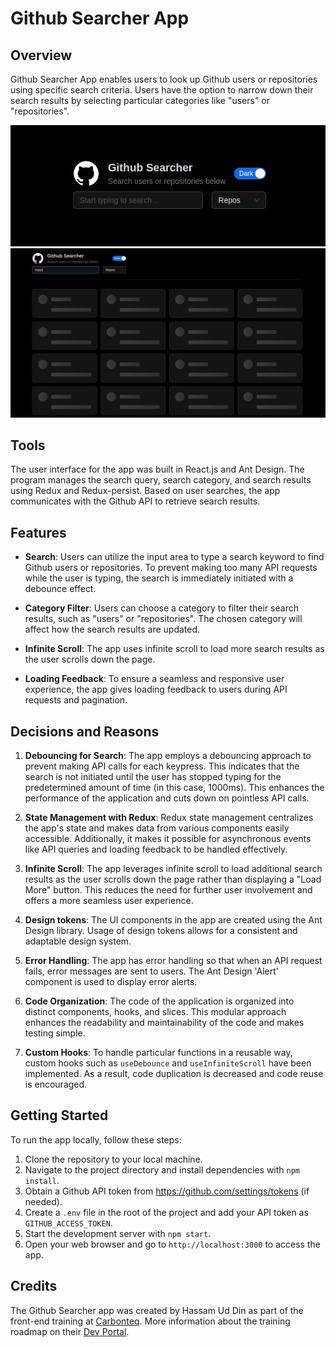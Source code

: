 # Github Searcher App

## Overview

Github Searcher App enables users to look up Github users or repositories using specific search criteria. Users have the option to narrow down their search results by selecting particular categories like "users" or "repositories".

![App Starting UI](src/assets/images/app-search-ui.png)
![Data Fetching UI](src/assets/images/app-data-ui.png)


## Tools

The user interface for the app was built in React.js and Ant Design. The program manages the search query, search category, and search results using Redux and Redux-persist. Based on user searches, the app communicates with the Github API to retrieve search results.

## Features

- **Search**: Users can utilize the input area to type a search keyword to find Github users or repositories. To prevent making too many API requests while the user is typing, the search is immediately initiated with a debounce effect.

- **Category Filter**: Users can choose a category to filter their search results, such as "users" or "repositories". The chosen category will affect how the search results are updated.

- **Infinite Scroll**: The app uses infinite scroll to load more search results as the user scrolls down the page.

- **Loading Feedback**: To ensure a seamless and responsive user experience, the app gives loading feedback to users during API requests and pagination.

## Decisions and Reasons

1. **Debouncing for Search**: The app employs a debouncing approach to prevent making API calls for each keypress. This indicates that the search is not initiated until the user has stopped typing for the predetermined amount of time (in this case, 1000ms). This enhances the performance of the application and cuts down on pointless API calls.

2. **State Management with Redux**: Redux state management centralizes the app's state and makes data from various components easily accessible. Additionally, it makes it possible for asynchronous events like API queries and loading feedback to be handled effectively.

3. **Infinite Scroll**: The app leverages infinite scroll to load additional search results as the user scrolls down the page rather than displaying a "Load More" button. This reduces the need for further user involvement and offers a more seamless user experience.
  
4. **Design tokens**: The UI components in the app are created using the Ant Design library. Usage of design tokens allows for a consistent and adaptable design system.

5. **Error Handling**: The app has error handling so that when an API request fails, error messages are sent to users. The Ant Design 'Alert' component is used to display error alerts.

6. **Code Organization**: The code of the application is organized into distinct components, hooks, and slices. This modular approach enhances the readability and maintainability of the code and makes testing simple.

7. **Custom Hooks**: To handle particular functions in a reusable way, custom hooks such as `useDebounce` and `useInfiniteScroll` have been implemented. As a result, code duplication is decreased and code reuse is encouraged.

## Getting Started

To run the app locally, follow these steps:

1. Clone the repository to your local machine.
2. Navigate to the project directory and install dependencies with `npm install`.
3. Obtain a Github API token from https://github.com/settings/tokens (if needed).
4. Create a `.env` file in the root of the project and add your API token as `GITHUB_ACCESS_TOKEN`.
5. Start the development server with `npm start`.
6. Open your web browser and go to `http://localhost:3000` to access the app.

## Credits

The Github Searcher app was created by Hassam Ud Din as part of the front-end training at [Carbonteq](https://www.carbonteq.com/). More information about the training roadmap on their [Dev Portal](https://dev-portal.carbonteq.com/docs/Training/react/githubsearch).
